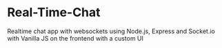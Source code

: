 # Real-Time-Chat
Realtime chat app with websockets using Node.js, Express and Socket.io with Vanilla JS on the frontend with a custom UI
